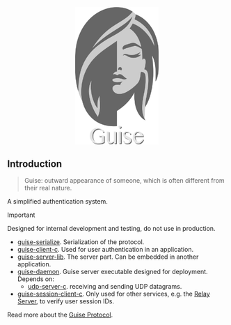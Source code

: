 <div align="center">
    <img src="docs/images/logo.svg" width="192" />
</div>

## Introduction

> Guise: outward appearance of someone, which is often different from their real nature.

A simplified authentication system.

> [!IMPORTANT]
> Designed for internal development and testing, do not use in production.

* [guise-serialize](https://github.com/piot/guise-serialize-c). Serialization of the protocol.
* [guise-client-c](https://github.com/piot/guise-client-c). Used for user authentication in an application.
* [guise-server-lib](https://github.com/piot/guise-server-lib). The server part. Can be embedded in another application.
* [guise-daemon](https://github.com/piot/guise-daemon). Guise server executable designed for deployment. Depends on:
  * [udp-server-c](https://github.com/piot/udp-server-c). receiving and sending UDP datagrams.
* [guise-session-client-c](https://github.com/piot/guise-session-client-c). Only used for other services, e.g. the [Relay Server](https://github.com/piot/relay-server-lib), to verify user session IDs.

Read more about the [Guise Protocol](https://github.com/piot/guise-serialize-c/blob/main/docs/index.adoc).
